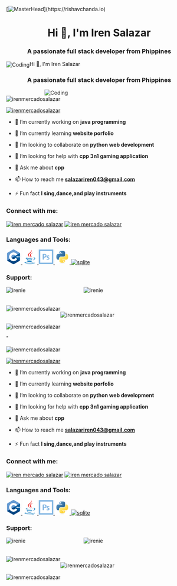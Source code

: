 [![MasterHead](https://1.bp.blogspot.com/-7A4WynwLsM...)](https://rishavchanda.io)
<h1 align="center">Hi 👋, I'm Iren Salazar</h1>
<h3 align="center">A passionate full stack developer from Phippines</h3>
<img align="center" alt="Coding" width="400" src="[![MasterHead](https://1.bp.blogspot.com/-7A4WynwLsM...)](https://rishavchanda.io)
<h1 align="center">Hi 👋, I'm Iren Salazar</h1>
<h3 align="center">A passionate full stack developer from Phippines</h3>
<img align="right" alt="Coding" width="400" src="https://giphy.com/gifs/animation-computer-programmers-nGMnDqebzDcfm"

<p align="left"> <img src="https://komarev.com/ghpvc/?username=irenmercadosalazar&label=Profile%20views&color=0e75b6&style=flat" alt="irenmercadosalazar" /> </p>

<p align="left"> <a href="https://github.com/ryo-ma/github-profile-trophy"><img src="https://github-profile-trophy.vercel.app/?username=irenmercadosalazar" alt="irenmercadosalazar" /></a> </p>

- 🔭 I’m currently working on **java programming**

- 🌱 I’m currently learning **website porfolio**

- 👯 I’m looking to collaborate on **python web development**

- 🤝 I’m looking for help with **cpp 3n1 gaming application**

- 💬 Ask me about **cpp**

- 📫 How to reach me **salazariren043@gmail.com**

- ⚡ Fun fact **I sing,dance,and play instruments**

<h3 align="left">Connect with me:</h3>
<p align="left">
<a href="https://fb.com/iren mercado salazar" target="blank"><img align="center" src="https://raw.githubusercontent.com/rahuldkjain/github-profile-readme-generator/master/src/images/icons/Social/facebook.svg" alt="iren mercado salazar" height="30" width="40" /></a>
<a href="https://www.youtube.com/c/iren mercado salazar" target="blank"><img align="center" src="https://raw.githubusercontent.com/rahuldkjain/github-profile-readme-generator/master/src/images/icons/Social/youtube.svg" alt="iren mercado salazar" height="30" width="40" /></a>
</p>

<h3 align="left">Languages and Tools:</h3>
<p align="left"> <a href="https://www.w3schools.com/cpp/" target="_blank" rel="noreferrer"> <img src="https://raw.githubusercontent.com/devicons/devicon/master/icons/cplusplus/cplusplus-original.svg" alt="cplusplus" width="40" height="40"/> </a> <a href="https://www.java.com" target="_blank" rel="noreferrer"> <img src="https://raw.githubusercontent.com/devicons/devicon/master/icons/java/java-original.svg" alt="java" width="40" height="40"/> </a> <a href="https://www.photoshop.com/en" target="_blank" rel="noreferrer"> <img src="https://raw.githubusercontent.com/devicons/devicon/master/icons/photoshop/photoshop-line.svg" alt="photoshop" width="40" height="40"/> </a> <a href="https://www.python.org" target="_blank" rel="noreferrer"> <img src="https://raw.githubusercontent.com/devicons/devicon/master/icons/python/python-original.svg" alt="python" width="40" height="40"/> </a> <a href="https://www.sqlite.org/" target="_blank" rel="noreferrer"> <img src="https://www.vectorlogo.zone/logos/sqlite/sqlite-icon.svg" alt="sqlite" width="40" height="40"/> </a> </p>

<h3 align="left">Support:</h3>
<p><a href="https://www.buymeacoffee.com/irenie"> <img align="left" src="https://cdn.buymeacoffee.com/buttons/v2/default-yellow.png" height="50" width="210" alt="irenie" /></a><a href="https://ko-fi.com/irenie"> <img align="left" src="https://cdn.ko-fi.com/cdn/kofi3.png?v=3" height="50" width="210" alt="irenie" /></a></p><br><br>

<p><img align="left" src="https://github-readme-stats.vercel.app/api/top-langs?username=irenmercadosalazar&show_icons=true&locale=en&layout=compact" alt="irenmercadosalazar" /></p>

<p>&nbsp;<img align="center" src="https://github-readme-stats.vercel.app/api?username=irenmercadosalazar&show_icons=true&locale=en" alt="irenmercadosalazar" /></p>

<p><img align="center" src="https://github-readme-streak-stats.herokuapp.com/?user=irenmercadosalazar&" alt="irenmercadosalazar" /></p>
"

<p align="left"> <img src="https://komarev.com/ghpvc/?username=irenmercadosalazar&label=Profile%20views&color=0e75b6&style=flat" alt="irenmercadosalazar" /> </p>

<p align="left"> <a href="https://github.com/ryo-ma/github-profile-trophy"><img src="https://github-profile-trophy.vercel.app/?username=irenmercadosalazar" alt="irenmercadosalazar" /></a> </p>

- 🔭 I’m currently working on **java programming**

- 🌱 I’m currently learning **website porfolio**

- 👯 I’m looking to collaborate on **python web development**

- 🤝 I’m looking for help with **cpp 3n1 gaming application**

- 💬 Ask me about **cpp**

- 📫 How to reach me **salazariren043@gmail.com**

- ⚡ Fun fact **I sing,dance,and play instruments**

<h3 align="left">Connect with me:</h3>
<p align="left">
<a href="https://fb.com/iren mercado salazar" target="blank"><img align="center" src="https://raw.githubusercontent.com/rahuldkjain/github-profile-readme-generator/master/src/images/icons/Social/facebook.svg" alt="iren mercado salazar" height="30" width="40" /></a>
<a href="https://www.youtube.com/c/iren mercado salazar" target="blank"><img align="center" src="https://raw.githubusercontent.com/rahuldkjain/github-profile-readme-generator/master/src/images/icons/Social/youtube.svg" alt="iren mercado salazar" height="30" width="40" /></a>
</p>

<h3 align="left">Languages and Tools:</h3>
<p align="left"> <a href="https://www.w3schools.com/cpp/" target="_blank" rel="noreferrer"> <img src="https://raw.githubusercontent.com/devicons/devicon/master/icons/cplusplus/cplusplus-original.svg" alt="cplusplus" width="40" height="40"/> </a> <a href="https://www.java.com" target="_blank" rel="noreferrer"> <img src="https://raw.githubusercontent.com/devicons/devicon/master/icons/java/java-original.svg" alt="java" width="40" height="40"/> </a> <a href="https://www.photoshop.com/en" target="_blank" rel="noreferrer"> <img src="https://raw.githubusercontent.com/devicons/devicon/master/icons/photoshop/photoshop-line.svg" alt="photoshop" width="40" height="40"/> </a> <a href="https://www.python.org" target="_blank" rel="noreferrer"> <img src="https://raw.githubusercontent.com/devicons/devicon/master/icons/python/python-original.svg" alt="python" width="40" height="40"/> </a> <a href="https://www.sqlite.org/" target="_blank" rel="noreferrer"> <img src="https://www.vectorlogo.zone/logos/sqlite/sqlite-icon.svg" alt="sqlite" width="40" height="40"/> </a> </p>

<h3 align="left">Support:</h3>
<p><a href="https://www.buymeacoffee.com/irenie"> <img align="left" src="https://cdn.buymeacoffee.com/buttons/v2/default-yellow.png" height="50" width="210" alt="irenie" /></a><a href="https://ko-fi.com/irenie"> <img align="left" src="https://cdn.ko-fi.com/cdn/kofi3.png?v=3" height="50" width="210" alt="irenie" /></a></p><br><br>

<p><img align="left" src="https://github-readme-stats.vercel.app/api/top-langs?username=irenmercadosalazar&show_icons=true&locale=en&layout=compact" alt="irenmercadosalazar" /></p>

<p>&nbsp;<img align="center" src="https://github-readme-stats.vercel.app/api?username=irenmercadosalazar&show_icons=true&locale=en" alt="irenmercadosalazar" /></p>

<p><img align="center" src="https://github-readme-streak-stats.herokuapp.com/?user=irenmercadosalazar&" alt="irenmercadosalazar" /></p>

